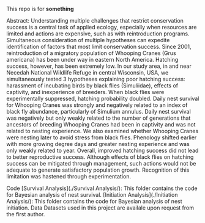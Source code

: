 
<!-- README.md is generated from README.Rmd. Please edit that file -->

This repo is for **something**


Abstract:
Understanding multiple challenges that restrict conservation success is a central task of applied ecology, especially when resources are limited and actions are expensive, such as with reintroduction programs. Simultaneous consideration of multiple hypotheses can expedite identification of factors that most limit conservation success. Since 2001, reintroduction of a migratory population of Whooping Cranes (Grus americana) has been under way in eastern North America. Hatching success, however, has been extremely low. In our study area, in and near Necedah National Wildlife Refuge in central Wisconsin, USA, we simultaneously tested 3 hypotheses explaining poor hatching success: harassment of incubating birds by black flies (Simuliidae), effects of captivity, and inexperience of breeders. When black flies were experimentally suppressed, hatching probability doubled. Daily nest survival for Whooping Cranes was strongly and negatively related to an index of black fly abundance, particularly of Simulium annulus. Daily nest survival was negatively but only weakly related to the number of generations that ancestors of breeding Whooping Cranes had been in captivity and was not related to nesting experience. We also examined whether Whooping Cranes were nesting later to avoid stress from black flies. Phenology shifted earlier with more growing degree days and greater nesting experience and was only weakly related to year. Overall, improved hatching success did not lead to better reproductive success. Although effects of black flies on hatching success can be mitigated through management, such actions would not be adequate to generate satisfactory population growth. Recognition of this limitation was hastened through experimentation.

Code
[Survival Analysis](./Survival Analysis/): This folder contains the code for Bayesian analysis of nest survival.
[Initiation Analysis](./Initiation Analysis/): This folder contains the code for Bayesian analysis of nest initiation.
Data
Datasets used in this project are availale upon request from the first author.
